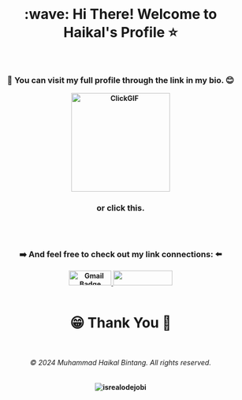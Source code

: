 <br>
<h1 align="center">
   <strong>:wave: Hi There! Welcome to Haikal's Profile ⭐
    <!-- <div align="left">
        <a href="https://www.tokopedia.com/herbalamimum" target="_blank" rel="noopener noreferrer">
            <img alt="Maris Tokopedia" width="30px" src="https://drive.google.com/uc?id=1IRowQh8vP4VsejW_E-Zul7zJZI5lIQCJ" />
        </a>
    </div> -->
</h1> 
<br />
      
<h3 align="center">🧐 You can visit my full profile through the link in my bio. 😊
</h3>

<p align="center">
  <a href="https://hb-project-nine.vercel.app/" target="_blank" style="display: inline-block;">
    <img src="https://github.com/user-attachments/assets/2b156b67-222d-42cf-934e-4b164a1b0320" alt="ClickGIF" width="200" height="200" style="border: none;" />
  </a>
</p>
<h3 align="center">or click this.</h3>


<br />
<br />

<!---Links--->
<h3 align="center">➡️ And feel free to check out my link connections: ⬅️</h3>
<div align="center">
   
<a href="mailto:mhaikalbintang.work@gmail.com" target="_blank" style="{text-decoration: none}">
    <img src="https://img.shields.io/badge/Gmail-white?style=flat-square&logo=gmail&logoColor=red" width="86" height="30" alt="Gmail Badge" />
</a>
<a href="https://wa.me/6287877901515" target="_blank">
    <img src="https://img.shields.io/badge/WhatsApp-25D366?style=flat-square&logo=whatsapp&logoColor=white" width="120" height="30" />
</a>

</div>
<br />


<!---Viewer--->

<h1 align="center">😁 Thank You 🥂</h1>

<br />
<!---Footer--->
<div align="center">
    <h6>&copy; 2024 Muhammad Haikal Bintang. All rights reserved.</h6>
</div>
<p align="center"> 
    <img src="https://komarev.com/ghpvc/?username=haikalbintang&label=Profile%20views&color=006400&style=flat" alt="isrealodejobi" />
</p>
<!---
haikalbintang/haikalbintang is a ✨ special ✨ repository because its `README.md` (this file) appears on your GitHub profile.
You can click the Preview link to take a look at your changes.
--->
